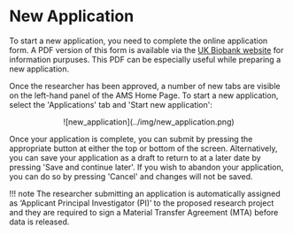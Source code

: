 # New Application

To start a new application, you need to complete the online application form. A PDF version of this form is available via the [UK Biobank website](https://www.ukbiobank.ac.uk/wp-content/uploads/2019/09/Access-Application-Form-Template.pdf) for information purpuses. This PDF can be especially useful while preparing a new application. 

Once the researcher has been approved, a number of new tabs are visible on the left-hand panel of the AMS Home Page. To start a new application, select the 'Applications' tab and 'Start new application':

<center>
![new_application](../img/new_application.png)
</center>

Once your application is complete, you can submit by pressing the appropriate button at either the top or bottom of the screen. Alternatively, you can save your application as a draft to return to at a later date by pressing 'Save and continue later'. If you wish to abandon your application, you can do so by pressing 'Cancel' and changes will not be saved. 

!!! note
	The researcher submitting an application is automatically assigned as ‘Applicant Principal Investigator (PI)’ to the proposed research project and they are required to sign a Material Transfer Agreement (MTA) before data is released.
